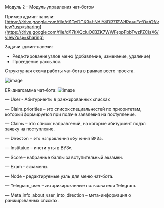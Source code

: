 
Модуль 2 - Модуль управления чат-ботом

Пример админ-панели: [https://drive.google.com/file/d/1QxDCK9aHNdIY4DRZIPWdPeauEofOatQf/view?usp=sharing](https://drive.google.com/file/d/17kXQcluO8BZK7WWFeppFbbTwzPZCisX6/view?usp=sharing)

Задачи админ-панели: 
- Редактирование узлов меню (добавление, изменение, удаление)
- Проведение рассылок. 

Структурная схема работы чат-бота в рамках всего проекта.

  ![image](https://github.com/NeCheLoveC/demo-sstu2/assets/81810324/6a461e5f-fad1-4d07-ae72-6b6b1a2bb0be)


ER-диаграмма чат-бота:
![image](https://github.com/NeCheLoveC/demo-sstu2/assets/81810324/2dfff513-90b1-4245-a011-fc0c29d0db51)

―	User – Абитуриенты в ранжированных списках

―	Claim_priorities – это список специальностей по приоритетам, который формируется при подаче заявления на поступление.

―	Claims – это список направлений, на которые абитуриент подал заявку на поступление.

―	Direction – это направления обучения ВУЗа.

―	Institutue – институты в ВУЗе.

―	Score – набранные баллы за вступительный экзамен.

―	Exam – экзамены.

―	Node – редактируемые узлы для меню чат-бота.

―	Telegram_user – авторизированные пользователи Telegram.

―	Meta_info_about_user_into_direction – мета-информация о ранжированных списках.

